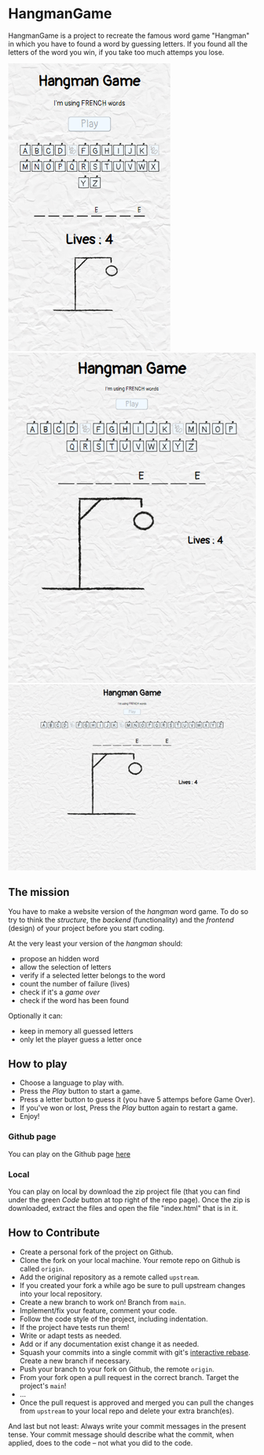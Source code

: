 # HangmanGame

HangmanGame is a project to recreate the famous word game "Hangman" in which you have to found a word by guessing letters.
If you found all the letters of the word you win, if you take too much attemps you lose.

![Mobile format](./images/mobileFormat.PNG)
![Tablet format](./images/tabletFormat.PNG)
![Computer format](./images/computerFormat.PNG)

## The mission

You have to make a website version of the *hangman* word game. To do so
try to think the *structure*, the *backend* (functionality) and the *frontend*
(design) of your project before you start coding.

At the very least your version of the *hangman* should:

* propose an hidden word 
* allow the selection of letters
* verify if a selected letter belongs to the word
* count the number of failure (lives)
* check if it's a *game over*
* check if the word has been found

Optionally it can:

* keep in memory all guessed letters
* only let the player guess a letter once

## How to play

* Choose a language to play with.
* Press the *Play* button to start a game.
* Press a letter button to guess it (you have 5 attemps before Game Over).
* If you've won or lost, Press the *Play* button again to restart a game.
* Enjoy!

### Github page

You can play on the Github page [here](https://dalcqarnaud.github.io/HangmanGame/)

### Local

You can play on local by download the zip project file (that you can find under the green *Code* button at top right of the repo page).
Once the zip is downloaded, extract the files and open the file "index.html" that is in it.

## How to Contribute 

* Create a personal fork of the project on Github.
* Clone the fork on your local machine. Your remote repo on Github is called `origin`.
* Add the original repository as a remote called `upstream`.
* If you created your fork a while ago be sure to pull upstream changes into your local repository.
* Create a new branch to work on! Branch from `main`.
* Implement/fix your feature, comment your code.
* Follow the code style of the project, including indentation.
* If the project have tests run them!
* Write or adapt tests as needed.
* Add or if any documentation exist change it as needed.
* Squash your commits into a single commit with git's [interactive rebase](https://help.github.com/articles/interactive-rebase). Create a new branch if necessary.
* Push your branch to your fork on Github, the remote `origin`.
* From your fork open a pull request in the correct branch. Target the project's `main`!
* …
* Once the pull request is approved and merged you can pull the changes from `upstream` to your local repo and delete your extra branch(es).

And last but not least: Always write your commit messages in the present tense. Your commit message should describe what the commit, when applied, does to the code – not what you did to the code.